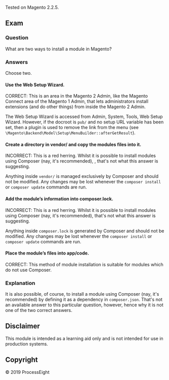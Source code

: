 Tested on Magento 2.2.5.

## Exam

### Question
What are two ways to install a module in Magento?

### Answers

Choose two.

#### Use the Web Setup Wizard.

CORRECT: This is an area in the Magento 2 Admin, like the Magento Connect area of the Magento 1 Admin, that lets administrators install extensions (and do other things) from inside the Magento 2 Admin. 

The Web Setup Wizard is accessed from Admin, System, Tools, Web Setup Wizard. However, if the docroot is `pub/` and no setup URL variable has been set, then a plugin is used to remove the link from the menu (see `\Magento\Backend\Model\Setup\MenuBuilder::afterGetResult`).

#### Create a directory in vendor/ and copy the modules files into it.

INCORRECT: This is a red herring. Whilst it is possible to install modules using Composer (nay, it's recommended), , that's not what this answer is suggesting.

Anything inside `vendor/` is managed exclusively by Composer and should not be modified. Any changes may be lost whenever the `composer install` or `composer update` commands are run.

#### Add the module’s information into composer.lock.

INCORRECT: This is a red herring. Whilst it is possible to install modules using Composer (nay, it's recommended), that's not what this answer is suggesting. 

Anything inside `composer.lock` is generated by Composer and should not be modified. Any changes may be lost whenever the `composer install` or `composer update` commands are run.

#### Place the module’s files into app/code.

CORRECT: This method of module installation is suitable for modules which do not use Composer.

### Explanation

It is also possible, of course, to install a module using Composer (nay, it's recommended) by defining it as a dependency in `composer.json`. That's not an available answer to this particular question, however, hence why it is not one of the two correct answers.

## Disclaimer
This module is intended as a learning aid only and is not intended for use in production systems.

## Copyright
&copy; 2019 ProcessEight

